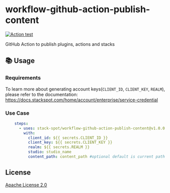 # workflow-github-action-publish-content

[![Action test](https://github.com/stack-spot/workflow-github-action-publish-content/actions/workflows/action-test.yml/badge.svg)](https://github.com/stack-spot/workflow-github-action-publish-content/actions/workflows/action-test.yml)

GitHub Action to publish plugins, actions and stacks

## 📚 Usage

### Requirements

To learn more about generating account keys(`CLIENT_ID`, `CLIENT_KEY`, `REALM`), please refer to the documentation:
https://docs.stackspot.com/home/account/enterprise/service-credential

### Use Case

```yaml
    steps:
      - uses: stack-spot/workflow-github-action-publish-content@v1.0.0
        with:
          client_id: ${{ secrets.CLIENT_ID }}
          client_key: ${{ secrets.CLIENT_KEY }}
          realm: ${{ secrets.REALM }}
          studio: studio_name
          content_path: content_path #optional default is current path
```

## License

[Apache License 2.0](https://github.com/stack-spot/publish-plugin-action/blob/main/LICENSE)
